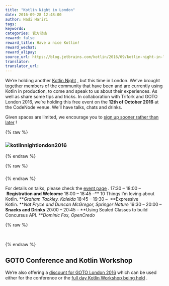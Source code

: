 ```yaml
---
title: "Kotlin Night in London"
date: 2016-09-28 12:48:00
author: Hadi Hariri
tags:
keywords:
categories: 官方动态
reward: false
reward_title: Have a nice Kotlin!
reward_wechat:
reward_alipay:
source_url: https://blog.jetbrains.com/kotlin/2016/09/kotlin-night-in-london/
translator:
translator_url:
---
```


We’re holding another [Kotlin Night](https://info.jetbrains.com/Kotlin-Night-London.html) , but this time in London. We’ve brought together members of the community that have been and are currently using Kotlin in production, to come and speak to us about their experiences. As well as share some tips and tricks.
In collaboration with Trifork and GOTO London 2016, we’re holding this free event on the **12th of October 2016** at the CodeNode venue. We’ll have talks, chats and drinks.<br/>

Given spaces are limited, we encourage you to [sign up sooner rather than later](https://info.jetbrains.com/Kotlin-Night-London.html) !

{% raw %}
<h3><img alt="kotlinnightlondon2016" class="alignnone size-full wp-image-4300" data-recalc-dims="1" src="https://i0.wp.com/blog.jetbrains.com/kotlin/files/2016/09/KotlinNightLondon2016.png?resize=520%2C260&amp;ssl=1"/></h3>
{% endraw %}


{% raw %}
<h3></h3>
{% endraw %}

For details on talks, please check the [event page](https://info.jetbrains.com/Kotlin-Night-London.html) .
17:30 – 18:00 – **Registration and Welcome**
18:00 – 18:45 –** 10 Things I’m loving about Kotlin. **<em>Graham Tackley. Kaleida</em>
18:45 – 19:30 –  **Expressive Kotlin. **<em>Nat Pryce and Duncan McGregor, Springer Nature</em>
19:30 – 20:00 – **Snacks and Drinks**
20:00 – 20:45 – **Using Sealed Classes to build Concursus API. **<em>Dominic Fox, OpenCredo</em>

{% raw %}
<p> </p>
{% endraw %}

## GOTO Conference and Kotlin Workshop

We’re also offering a [discount for GOTO London 2016](https://secure.trifork.com/london-2016/registration/registration.jsp?promotionCode=kotlin100) which can be used either for the conference or the [full day Kotlin Workshop being held](https://gotocon.com/london-2016/presentations/show_presentation.jsp?oid=7892) .
